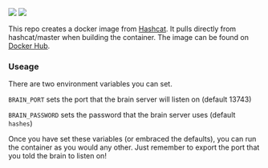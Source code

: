 ![](https://img.shields.io/docker/pulls/thetoddluci0/hashcat-brain?style=for-the-badge)
![](https://img.shields.io/docker/stars/thetoddluci0/hashcat-brain?style=for-the-badge)

This repo creates a docker image from [Hashcat](https://github.com/hashcat/hashcat). It pulls directly from hashcat/master when building the container.
The image can be found on 
[Docker Hub](https://hub.docker.com/r/thetoddluci0/hashcat-brain).

### Useage
There are two environment variables you can set.

`BRAIN_PORT` sets the port that the brain server will listen on (default 13743)

`BRAIN_PASSWORD` sets the password that the brain server uses (default `hashes`)

Once you have set these variables (or embraced the defaults), you can run the container as you would any other. Just remember to export the port that you told the brain to listen on!